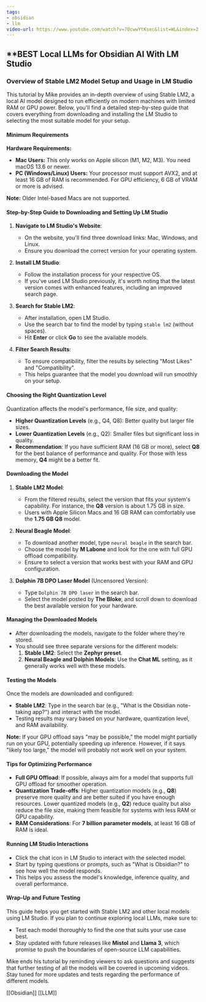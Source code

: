 ```yaml
---
tags:
- obsidian
- llm
video-url: https://www.youtube.com/watch?v=7OcwwYtKsec&list=WL&index=2
---
```


## **BEST Local LLMs for Obsidian AI With LM Studio

### Overview of Stable LM2 Model Setup and Usage in LM Studio

This tutorial by Mike provides an in-depth overview of using Stable LM2, a local AI model designed to run efficiently on modern machines with limited RAM or GPU power. Below, you'll find a detailed step-by-step guide that covers everything from downloading and installing the LM Studio to selecting the most suitable model for your setup.

#### Minimum Requirements

**Hardware Requirements:**
- **Mac Users:** This only works on Apple silicon (M1, M2, M3). You need macOS 13.6 or newer.
- **PC (Windows/Linux) Users:** Your processor must support AVX2, and at least 16 GB of RAM is recommended. For GPU efficiency, 6 GB of VRAM or more is advised.

**Note:** Older Intel-based Macs are not supported.

#### Step-by-Step Guide to Downloading and Setting Up LM Studio

1. **Navigate to LM Studio's Website**:
   - On the website, you'll find three download links: Mac, Windows, and Linux.
   - Ensure you download the correct version for your operating system.

2. **Install LM Studio**:
   - Follow the installation process for your respective OS.
   - If you've used LM Studio previously, it's worth noting that the latest version comes with enhanced features, including an improved search page.

3. **Search for Stable LM2**:
   - After installation, open LM Studio.
   - Use the search bar to find the model by typing `stable lm2` (without spaces).
   - Hit **Enter** or click **Go** to see the available models.

4. **Filter Search Results**:
   - To ensure compatibility, filter the results by selecting "Most Likes" and "Compatibility".
   - This helps guarantee that the model you download will run smoothly on your setup.

#### Choosing the Right Quantization Level

Quantization affects the model's performance, file size, and quality:

- **Higher Quantization Levels** (e.g., Q4, Q8): Better quality but larger file sizes.
- **Lower Quantization Levels** (e.g., Q2): Smaller files but significant loss in quality.
- **Recommendation**: If you have sufficient RAM (16 GB or more), select **Q8** for the best balance of performance and quality. For those with less memory, **Q4** might be a better fit.

#### Downloading the Model

1. **Stable LM2 Model**:
   - From the filtered results, select the version that fits your system's capability. For instance, the **Q8** version is about 1.75 GB in size.
   - Users with Apple Silicon Macs and 16 GB RAM can comfortably use the **1.75 GB Q8** model.

2. **Neural Beagle Model**:
   - To download another model, type `neural beagle` in the search bar.
   - Choose the model by **M Labone** and look for the one with full GPU offload compatibility.
   - Ensure to select a version that works best with your RAM and GPU configuration.

3. **Dolphin 7B DPO Laser Model** (Uncensored Version):
   - Type `Dolphin 7B DPO laser` in the search bar.
   - Select the model posted by **The Bloke**, and scroll down to download the best available version for your hardware.

#### Managing the Downloaded Models

- After downloading the models, navigate to the folder where they're stored.
- You should see three separate versions for the different models:
  1. **Stable LM2**: Select the **Zephyr preset**.
  2. **Neural Beagle and Dolphin Models**: Use the **Chat ML** setting, as it generally works well with these models.

#### Testing the Models

Once the models are downloaded and configured:

- **Stable LM2**: Type in the search bar (e.g., "What is the Obsidian note-taking app?") and interact with the model.
- Testing results may vary based on your hardware, quantization level, and RAM availability.

**Note:** If your GPU offload says "may be possible," the model might partially run on your GPU, potentially speeding up inference. However, if it says "likely too large," the model will probably not work well on your system.

#### Tips for Optimizing Performance

- **Full GPU Offload**: If possible, always aim for a model that supports full GPU offload for smoother operation.
- **Quantization Trade-offs**: Higher quantization models (e.g., **Q8**) preserve more quality and are better suited if you have enough resources. Lower quantized models (e.g., **Q2**) reduce quality but also reduce the file size, making them feasible for systems with less RAM or GPU capability.
- **RAM Considerations**: For **7 billion parameter models**, at least 16 GB of RAM is ideal.

#### Running LM Studio Interactions

- Click the chat icon in LM Studio to interact with the selected model.
- Start by typing questions or prompts, such as "What is Obsidian?" to see how well the model responds.
- This helps you assess the model's knowledge, inference quality, and overall performance.

#### Wrap-Up and Future Testing

This guide helps you get started with Stable LM2 and other local models using LM Studio. If you plan to continue exploring local LLMs, make sure to:

- Test each model thoroughly to find the one that suits your use case best.
- Stay updated with future releases like **Mistol** and **Llama 3**, which promise to push the boundaries of open-source LLM capabilities.

Mike ends his tutorial by reminding viewers to ask questions and suggests that further testing of all the models will be covered in upcoming videos. Stay tuned for more updates and tests regarding the performance of different models.

[[Obsidian]]  [[LLM]]